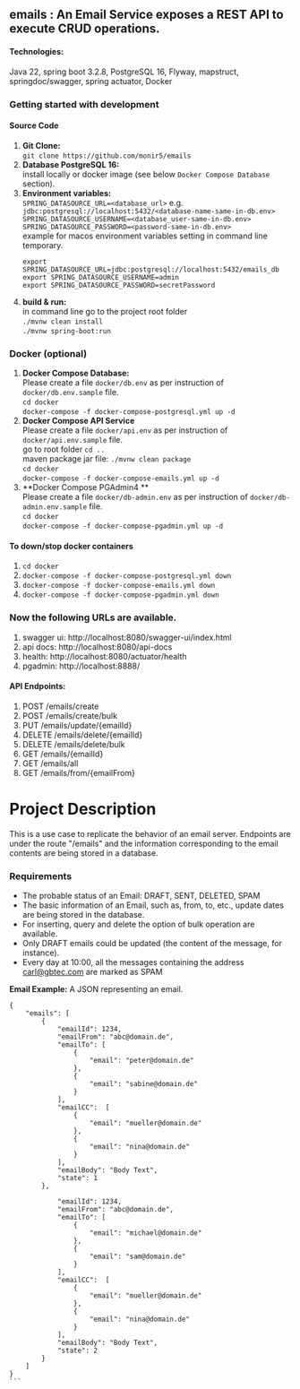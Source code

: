 ## emails : An Email Service exposes a REST API to execute CRUD operations. 
#### Technologies: 
Java 22, spring boot 3.2.8, PostgreSQL 16, Flyway, mapstruct, springdoc/swagger, spring actuator, Docker
### Getting started with development
#### Source Code
1. **Git Clone:**<br>
   `git clone https://github.com/monir5/emails`
2. **Database PostgreSQL 16:** <br>
   install locally or docker image (see below `Docker Compose Database` section).
3. **Environment variables:**<br>
  `SPRING_DATASOURCE_URL=<database_url>` e.g. `jdbc:postgresql://localhost:5432/<database-name-same-in-db.env>`<br>
  `SPRING_DATASOURCE_USERNAME=<database_user-same-in-db.env>`<br>
  `SPRING_DATASOURCE_PASSWORD=<password-same-in-db.env>`<br>
    example for macos environment variables setting in command line temporary.
   ```
   export SPRING_DATASOURCE_URL=jdbc:postgresql://localhost:5432/emails_db
   export SPRING_DATASOURCE_USERNAME=admin
   export SPRING_DATASOURCE_PASSWORD=secretPassword
   ```
4. **build & run:** <br>
   in command line go to the project root folder <br>
   `./mvnw clean install`<br>
   `./mvnw spring-boot:run`
### Docker (optional)
1. **Docker Compose Database:**<br> 
   Please create a file `docker/db.env` as per instruction of `docker/db.env.sample` file. <br>
   `cd docker`<br>
  `docker-compose -f docker-compose-postgresql.yml up -d`
2. **Docker Compose API Service**<br>
   Please create a file `docker/api.env` as per instruction of `docker/api.env.sample` file.<br>
   go to root folder `cd ..`<br>
   maven package jar file: `./mvnw clean package`<br>
   `cd docker`<br>
   `docker-compose -f docker-compose-emails.yml up -d`
3. **Docker Compose PGAdmin4 **<br> 
   Please create a file `docker/db-admin.env` as per instruction of `docker/db-admin.env.sample` file.<br>
   `cd docker`<br>
   `docker-compose -f docker-compose-pgadmin.yml up -d`
#### To down/stop docker containers
1. `cd docker`
2. `docker-compose -f docker-compose-postgresql.yml down`
3. `docker-compose -f docker-compose-emails.yml down`
4. `docker-compose -f docker-compose-pgadmin.yml down`

### Now the following URLs are available.
1. swagger ui: http://localhost:8080/swagger-ui/index.html
2. api docs: http://localhost:8080/api-docs 
3. health: http://localhost:8080/actuator/health
4. pgadmin: http://localhost:8888/ 
#### API Endpoints: 
1. POST    /emails/create
2. POST    /emails/create/bulk
3. PUT     /emails/update/{emailId}
4. DELETE  /emails/delete/{emailId}
5. DELETE  /emails/delete/bulk
6. GET     /emails/{emailId}
7. GET     /emails/all
8. GET     /emails/from/{emailFrom}
   
# Project Description
This is a use case to replicate the behavior of an email server. Endpoints are under the route "/emails"
and the information corresponding to the email contents are being stored in a database.

### Requirements
- The probable status of an Email: DRAFT, SENT, DELETED, SPAM
- The basic information of an Email, such as, from, to, etc., update dates are being stored in the database.
- For inserting, query and delete the option of bulk operation are available.
- Only DRAFT emails could be updated (the content of the message, for instance).
- Every day at 10:00, all the messages containing the address carl@gbtec.com are marked as SPAM

__Email Example:__  A JSON representing an email.
````
{
    "emails": [
        {
            "emailId": 1234,
            "emailFrom": "abc@domain.de",
            "emailTo": [
                {
                    "email": "peter@domain.de"
                },
                {
                    "email": "sabine@domain.de"
                }
            ],
            "emailCC":  [
                {
                    "email": "mueller@domain.de"
                },
                {
                    "email": "nina@domain.de"
                }
            ],
            "emailBody": "Body Text",
            "state": 1
        },

            "emailId": 1234,
            "emailFrom": "abc@domain.de",
            "emailTo": [
                {
                    "email": "michael@domain.de"
                },
                {
                    "email": "sam@domain.de"
                }
            ],
            "emailCC":  [
                {
                    "email": "mueller@domain.de"
                },
                {
                    "email": "nina@domain.de"
                }
            ],
            "emailBody": "Body Text",
            "state": 2
        }
    ]
}
```



